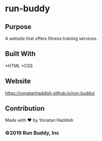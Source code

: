 # run-buddy

## Purpose
A website that offers fitness training services.

## Built With
*HTML
*CSS

## Website
https://yonatanhaddish.github.io/run-buddy/

## Contribution
Made with ❤️ by Yonatan Haddish

### ©️2019 Run Buddy, Inc
